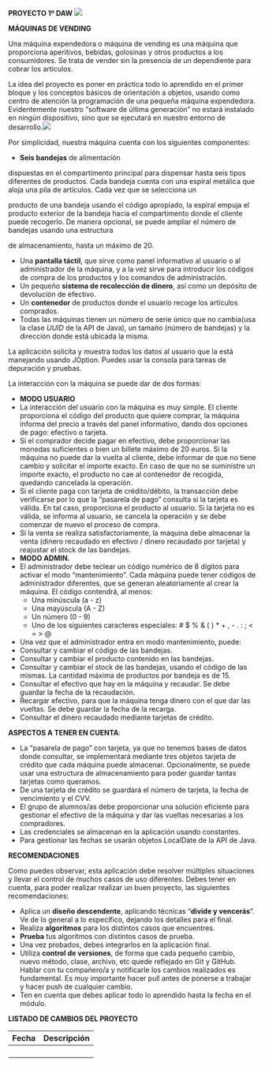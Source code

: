 ﻿**PROYECTO 1º DAW ![](readme/Aspose.Words.24349f49-a4e1-49de-ab80-ae9e5f12b99a.001.png)**

**MÁQUINAS DE VENDING** 

Una máquina expendedora o máquina de vending es una máquina que proporciona aperitivos, bebidas, golosinas y otros productos a los consumidores. Se trata de vender sin la presencia de un dependiente para cobrar los artículos.

La idea del proyecto es poner en práctica todo lo aprendido en el primer bloque y los conceptos básicos de orientación a objetos, usando como centro de atención la programación de una pequeña máquina expendedora. Evidentemente nuestro “software de última generación” no estará instalado en ningún dispositivo, sino que se ejecutará en nuestro entorno de desarrollo.![](readme/Aspose.Words.24349f49-a4e1-49de-ab80-ae9e5f12b99a.002.png)

Por simplicidad, nuestra máquina cuenta con los siguientes componentes:

- **Seis bandejas** de alimentación

dispuestas en el compartimento principal para dispensar hasta seis tipos diferentes de productos. Cada bandeja cuenta con una espiral metálica que aloja una pila de artículos. Cada vez que se selecciona un

producto de una bandeja usando el código apropiado, la espiral empuja el producto exterior de la bandeja hacia el compartimento donde el cliente puede recogerlo. De manera opcional, se puede ampliar el número de bandejas usando una estructura

de almacenamiento, hasta un máximo de 20.

- Una **pantalla táctil**, que sirve como panel informativo al usuario o al administrador de la máquina, y a la vez sirve para introducir los códigos de compra de los productos y los comandos de administración.
- Un pequeño **sistema de recolección de dinero**, así como un depósito de devolución de efectivo.
- Un **contenedor** de productos donde el usuario recoge los artículos comprados.
- Todas las máquinas tienen un número de serie único que no cambia(usa la clase *UUID* de la API de Java), un tamaño (número de bandejas) y la dirección donde está ubicada la misma.

La aplicación solicita y muestra todos los datos al usuario que la está manejando usando JOption. Puedes usar la consola para tareas de depuración y pruebas.

La interacción con la máquina se puede dar de dos formas:

- **MODO USUARIO**
- La interacción del usuario con la máquina es muy simple. El cliente proporciona el código del producto que quiere comprar, la máquina informa del precio a través del panel informativo, dando dos opciones de pago: efectivo o tarjeta.
- Si el comprador decide pagar en efectivo, debe proporcionar las monedas suficientes o bien un billete máximo de 20 euros. Si la máquina no puede dar la vuelta al cliente, debe informar de que no tiene cambio y solicitar el importe exacto. En caso de que no se suministre un importe exacto, el producto no cae al contenedor de recogida, quedando cancelada la operación.
- Si el cliente paga con tarjeta de crédito/débito, la transacción debe verificarse por lo que la “pasarela de pago” consulta si la tarjeta es válida. En tal caso, proporciona el producto al usuario. Si la tarjeta no es válida, se informa al usuario, se cancela la operación y se debe comenzar de nuevo el proceso de compra.
- Si la venta se realiza satisfactoriamente, la máquina debe almacenar la venta (dinero recaudado en efectivo / dinero recaudado por tarjeta) y reajustar el stock de las bandejas.
- **MODO ADMIN.**
- El administrador debe teclear un código numérico de 8 dígitos para activar el modo “mantenimiento”. Cada máquina puede tener códigos de administrador diferentes, que se generan aleatoriamente al crear la máquina. El código contendrá, al menos:
  - Una minúscula (a - z)
  - Una mayúscula (A - Z)
  - Un número (0 - 9)
  - Uno de los siguientes caracteres especiales: # $ % &  ( ) \* + , - .  : ; < = > @
- Una vez que el administrador entra en modo mantenimiento, puede:
- Consultar y cambiar el código de las bandejas.
- Consultar y cambiar el producto contenido en las bandejas.
- Consultar y cambiar el stock de las bandejas, usando el código de las mismas. La cantidad máxima de productos por bandeja es de 15.
- Consultar el efectivo que hay en la máquina y recaudar. Se debe guardar la fecha de la recaudación.
- Recargar efectivo, para que la máquina tenga dinero con el que dar las vueltas. Se debe guardar la fecha de la recarga.
- Consultar el dinero recaudado mediante tarjetas de crédito.

**ASPECTOS A TENER EN CUENTA**:

- La “pasarela de pago” con tarjeta, ya que no tenemos bases de datos donde consultar, se implementará mediante tres objetos tarjeta de crédito que cada máquina puede almacenar. Opcionalmente, se puede usar una estructura de almacenamiento para poder guardar tantas tarjetas como queramos.
- De una tarjeta de crédito se guardará el número de tarjeta, la fecha de vencimiento y el CVV.
- El grupo de alumnos/as debe proporcionar una solución eficiente para gestionar el efectivo de la máquina y dar las vueltas necesarias a los compradores.
- Las credenciales se almacenan en la aplicación usando constantes.
- Para gestionar las fechas se usarán objetos LocalDate de la API de Java.

**RECOMENDACIONES**

Como puedes observar, esta aplicación debe resolver múltiples situaciones y llevar el control de muchos casos de uso diferentes. Debes tener en cuenta, para poder realizar realizar un buen proyecto, las siguientes recomendaciones:

- Aplica un **diseño descendente**, aplicando técnicas “**divide y vencerás**”. Ve de lo general a lo específico, dejando los detalles para el final.
- Realiza **algoritmos** para los distintos casos que encuentres.
- **Prueba** tus algoritmos con distintos casos de prueba.
- Una vez probados, debes integrarlos en la aplicación final.
- Utiliza **control de versiones**, de forma que cada pequeño cambio, nuevo método, clase, archivo, etc quede reflejado en Git y GitHub. Hablar con tu compañero/a y notificarle los cambios realizados es fundamental. Es muy importante hacer pull antes de ponerse a trabajar y hacer push de cualquier cambio.
- Ten en cuenta que debes aplicar todo lo aprendido hasta la fecha en el módulo.

**LISTADO DE CAMBIOS DEL PROYECTO**



|Fecha|Descripción|
| - | - |
|||
|||
|||
|||

